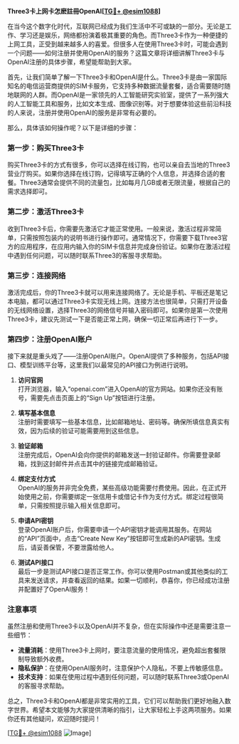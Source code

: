 **Three3卡上网卡怎麽註冊OpenAI[[TG💪+ @esim1088](https://t.me/s/esim1088)]**

在当今这个数字化时代，互联网已经成为我们生活中不可或缺的一部分。无论是工作、学习还是娱乐，网络都扮演着极其重要的角色。而Three3卡作为一种便捷的上网工具，正受到越来越多人的喜爱。但很多人在使用Three3卡时，可能会遇到一个问题——如何注册并使用OpenAI的服务？这篇文章将详细讲解Three3卡与OpenAI注册的具体步骤，希望能帮助到大家。

首先，让我们简单了解一下Three3卡和OpenAI是什么。Three3卡是由一家国际知名的电信运营商提供的SIM卡服务，它支持多种数据流量套餐，适合需要随时随地联网的人群。而OpenAI是一家领先的人工智能研究实验室，提供了一系列强大的人工智能工具和服务，比如文本生成、图像识别等。对于想要体验这些前沿科技的人来说，注册并使用OpenAI的服务是非常有必要的。

那么，具体该如何操作呢？以下是详细的步骤：

### 第一步：购买Three3卡

购买Three3卡的方式有很多，你可以选择在线订购，也可以亲自去当地的Three3营业厅购买。如果你选择在线订购，记得填写正确的个人信息，并选择合适的套餐。Three3通常会提供不同的流量包，比如每月几GB或者无限流量，根据自己的需求选择即可。

### 第二步：激活Three3卡

收到Three3卡后，你需要先激活它才能正常使用。一般来说，激活过程非常简单，只需按照包装内的说明书进行操作即可。通常情况下，你需要下载Three3官方的应用程序，在应用内输入你的SIM卡信息并完成身份验证。如果你在激活过程中遇到任何问题，可以随时联系Three3的客服寻求帮助。

### 第三步：连接网络

激活完成后，你的Three3卡就可以用来连接网络了。无论是手机、平板还是笔记本电脑，都可以通过Three3卡实现无线上网。连接方法也很简单，只需打开设备的无线网络设置，选择Three3的网络信号并输入密码即可。如果你是第一次使用Three3卡，建议先测试一下是否能正常上网，确保一切正常后再进行下一步。

### 第四步：注册OpenAI账户

接下来就是重头戏了——注册OpenAI账户。OpenAI提供了多种服务，包括API接口、模型训练平台等，这里我们以最常见的API接口为例进行说明。

1. **访问官网**  
   打开浏览器，输入“openai.com”进入OpenAI的官方网站。如果你还没有账号，需要先点击页面上的“Sign Up”按钮进行注册。

2. **填写基本信息**  
   注册时需要填写一些基本信息，比如邮箱地址、密码等。确保所填信息真实有效，因为后续的验证可能需要用到这些信息。

3. **验证邮箱**  
   注册完成后，OpenAI会向你提供的邮箱发送一封验证邮件。你需要登录邮箱，找到这封邮件并点击其中的链接完成邮箱验证。

4. **绑定支付方式**  
   OpenAI的服务并非完全免费，某些高级功能需要付费使用。因此，在正式开始使用之前，你需要绑定一张信用卡或借记卡作为支付方式。绑定过程很简单，只需按照提示输入相关信息即可。

5. **申请API密钥**  
   登录OpenAI账户后，你需要申请一个API密钥才能调用其服务。在网站的“API”页面中，点击“Create New Key”按钮即可生成新的API密钥。生成后，请妥善保管，不要泄露给他人。

6. **测试API接口**  
   最后一步是测试API接口是否正常工作。你可以使用Postman或其他类似的工具来发送请求，并查看返回的结果。如果一切顺利，恭喜你，你已经成功注册并配置好了OpenAI服务！

### 注意事项

虽然注册和使用Three3卡以及OpenAI并不复杂，但在实际操作中还是需要注意一些细节：

- **流量消耗**：使用Three3卡上网时，要注意流量的使用情况，避免超出套餐限制导致额外收费。
- **隐私保护**：在使用OpenAI服务时，注意保护个人隐私，不要上传敏感信息。
- **技术支持**：如果在使用过程中遇到任何问题，可以随时联系Three3或OpenAI的客服寻求帮助。

总之，Three3卡和OpenAI都是非常实用的工具，它们可以帮助我们更好地融入数字世界。希望本文能够为大家提供清晰的指引，让大家轻松上手这两项服务。如果你还有其他疑问，欢迎随时提问！

[[TG💪+ @esim1088](https://t.me/s/esim1088) ![Image](https://i.postimg.cc/4NQfJmqS/Snipaste-2025-05-13-00-14-12.png)]